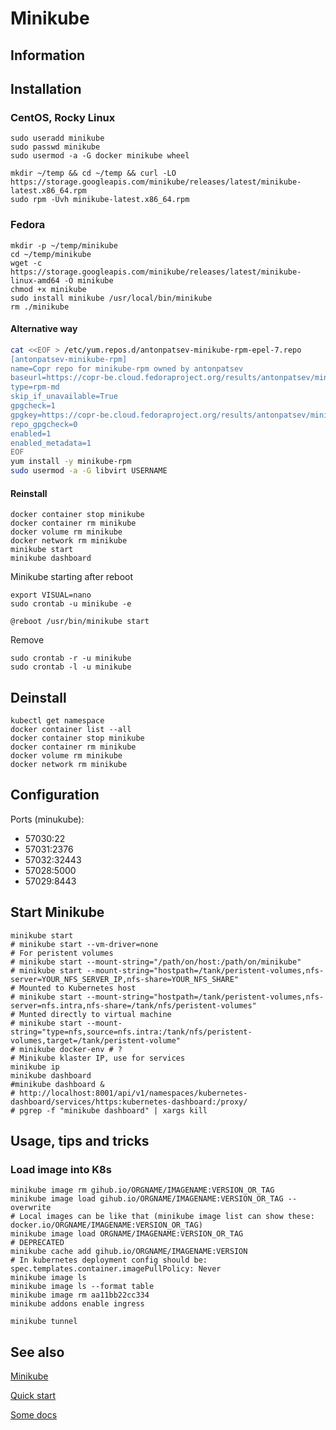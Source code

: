 # Minikube

## Information

## Installation

### CentOS, Rocky Linux

```shell
sudo useradd minikube
sudo passwd minikube
sudo usermod -a -G docker minikube wheel
```

```shell
mkdir ~/temp && cd ~/temp && curl -LO https://storage.googleapis.com/minikube/releases/latest/minikube-latest.x86_64.rpm
sudo rpm -Uvh minikube-latest.x86_64.rpm
```

### Fedora

```shell
mkdir -p ~/temp/minikube
cd ~/temp/minikube
wget -c https://storage.googleapis.com/minikube/releases/latest/minikube-linux-amd64 -O minikube
chmod +x minikube
sudo install minikube /usr/local/bin/minikube
rm ./minikube
```

#### Alternative way

```sh
cat <<EOF > /etc/yum.repos.d/antonpatsev-minikube-rpm-epel-7.repo
[antonpatsev-minikube-rpm]
name=Copr repo for minikube-rpm owned by antonpatsev
baseurl=https://copr-be.cloud.fedoraproject.org/results/antonpatsev/minikube-rpm/epel-7-$basearch/
type=rpm-md
skip_if_unavailable=True
gpgcheck=1
gpgkey=https://copr-be.cloud.fedoraproject.org/results/antonpatsev/minikube-rpm/pubkey.gpg
repo_gpgcheck=0
enabled=1
enabled_metadata=1
EOF
yum install -y minikube-rpm
sudo usermod -a -G libvirt USERNAME
```

#### Reinstall

```shell
docker container stop minikube
docker container rm minikube
docker volume rm minikube
docker network rm minikube
minikube start
minikube dashboard
```

Minikube starting after reboot

```shell
export VISUAL=nano
sudo crontab -u minikube -e
```

    @reboot /usr/bin/minikube start

Remove

```shell
sudo crontab -r -u minikube
sudo crontab -l -u minikube
```

## Deinstall

```shell
kubectl get namespace
docker container list --all
docker container stop minikube
docker container rm minikube
docker volume rm minikube
docker network rm minikube
```

## Configuration

Ports (minukube):

* 57030:22
* 57031:2376
* 57032:32443
* 57028:5000
* 57029:8443

## Start Minikube

```shell
minikube start
# minikube start --vm-driver=none
# For peristent volumes
# minikube start --mount-string="/path/on/host:/path/on/minikube"
# minikube start --mount-string="hostpath=/tank/peristent-volumes,nfs-server=YOUR_NFS_SERVER_IP,nfs-share=YOUR_NFS_SHARE"
# Mounted to Kubernetes host
# minikube start --mount-string="hostpath=/tank/peristent-volumes,nfs-server=nfs.intra,nfs-share=/tank/nfs/peristent-volumes"
# Munted directly to virtual machine
# minikube start --mount-string="type=nfs,source=nfs.intra:/tank/nfs/peristent-volumes,target=/tank/peristent-volume"
# minikube docker-env # ?
# Minikube klaster IP, use for services
minikube ip
minikube dashboard
#minikube dashboard &
# http://localhost:8001/api/v1/namespaces/kubernetes-dashboard/services/https:kubernetes-dashboard:/proxy/
# pgrep -f "minikube dashboard" | xargs kill
```

## Usage, tips and tricks

### Load image into K8s

```shell
minikube image rm gihub.io/ORGNAME/IMAGENAME:VERSION_OR_TAG
minikube image load gihub.io/ORGNAME/IMAGENAME:VERSION_OR_TAG --overwrite
# Local images can be like that (minikube image list can show these: docker.io/ORGNAME/IMAGENAME:VERSION_OR_TAG)
minikube image load ORGNAME/IMAGENAME:VERSION_OR_TAG
# DEPRECATED
minikube cache add gihub.io/ORGNAME/IMAGENAME:VERSION
# In kubernetes deployment config should be: spec.templates.container.imagePullPolicy: Never
minikube image ls
minikube image ls --format table
minikube image rm aa11bb22cc334
minikube addons enable ingress

minikube tunnel
```

## See also

[Minikube](https://minikube.sigs.k8s.io)

[Quick start](https://minikube.sigs.k8s.io/docs/start/)

[Some docs](https://minikube.sigs.k8s.io/docs/)
